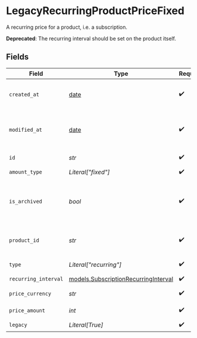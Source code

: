 # LegacyRecurringProductPriceFixed

A recurring price for a product, i.e. a subscription.

**Deprecated**: The recurring interval should be set on the product itself.


## Fields

| Field                                                                              | Type                                                                               | Required                                                                           | Description                                                                        |
| ---------------------------------------------------------------------------------- | ---------------------------------------------------------------------------------- | ---------------------------------------------------------------------------------- | ---------------------------------------------------------------------------------- |
| `created_at`                                                                       | [date](https://docs.python.org/3/library/datetime.html#date-objects)               | :heavy_check_mark:                                                                 | Creation timestamp of the object.                                                  |
| `modified_at`                                                                      | [date](https://docs.python.org/3/library/datetime.html#date-objects)               | :heavy_check_mark:                                                                 | Last modification timestamp of the object.                                         |
| `id`                                                                               | *str*                                                                              | :heavy_check_mark:                                                                 | The ID of the price.                                                               |
| `amount_type`                                                                      | *Literal["fixed"]*                                                                 | :heavy_check_mark:                                                                 | N/A                                                                                |
| `is_archived`                                                                      | *bool*                                                                             | :heavy_check_mark:                                                                 | Whether the price is archived and no longer available.                             |
| `product_id`                                                                       | *str*                                                                              | :heavy_check_mark:                                                                 | The ID of the product owning the price.                                            |
| `type`                                                                             | *Literal["recurring"]*                                                             | :heavy_check_mark:                                                                 | The type of the price.                                                             |
| `recurring_interval`                                                               | [models.SubscriptionRecurringInterval](../models/subscriptionrecurringinterval.md) | :heavy_check_mark:                                                                 | N/A                                                                                |
| `price_currency`                                                                   | *str*                                                                              | :heavy_check_mark:                                                                 | The currency.                                                                      |
| `price_amount`                                                                     | *int*                                                                              | :heavy_check_mark:                                                                 | The price in cents.                                                                |
| `legacy`                                                                           | *Literal[True]*                                                                    | :heavy_check_mark:                                                                 | N/A                                                                                |